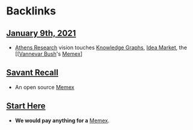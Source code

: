 
# Backlinks
## [January 9th, 2021](<January 9th, 2021.md>)
- [Athens Research](<Athens Research.md>) vision touches [Knowledge Graphs](<Knowledge Graphs.md>), [Idea Market](<Idea Market.md>), the [[[Vannevar Bush](<[[Vannevar Bush.md>)'s [Memex](<Memex.md>)]

## [Savant Recall](<Savant Recall.md>)
- An open source [Memex](<Memex.md>)

## [Start Here](<Start Here.md>)
- **We would pay anything for a** [Memex](<Memex.md>).

